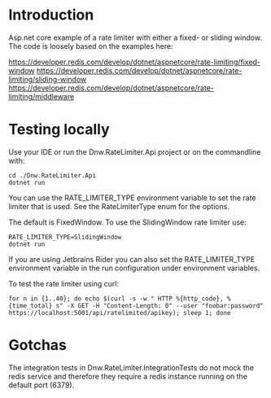 # Introduction

Asp.net core example of a rate limiter with either a fixed- or sliding window. The code is loosely based on the examples
here:

https://developer.redis.com/develop/dotnet/aspnetcore/rate-limiting/fixed-window
https://developer.redis.com/develop/dotnet/aspnetcore/rate-limiting/sliding-window
https://developer.redis.com/develop/dotnet/aspnetcore/rate-limiting/middleware

# Testing locally

Use your IDE or run the Dnw.RateLimiter.Api project or on the commandline with:

```
cd ./Dnw.RateLimiter.Api
dotnet run
```

You can use the RATE_LIMITER_TYPE environment variable to set the rate limiter that is used. See the RateLimiterType
enum for the options.

The default is FixedWindow. To use the SlidingWindow rate limiter use:

```
RATE_LIMITER_TYPE=SlidingWindow
dotnet run
```

If you are using Jetbrains Rider you can also set the RATE_LIMITER_TYPE environment variable in the run configuration
under environment variables.

To test the rate limiter using curl:

```
for n in {1..40}; do echo $(curl -s -w " HTTP %{http_code}, %{time_total} s" -X GET -H "Content-Length: 0" --user "foobar:password" https://localhost:5001/api/ratelimited/apikey); sleep 1; done
```

# Gotchas

The integration tests in Dnw.RateLimiter.IntegrationTests do not mock the redis service and therefore they require a
redis instance running on the default port (6379). 